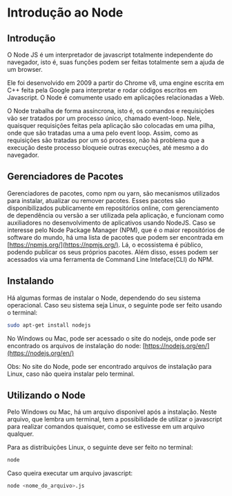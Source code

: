 # Introdução ao Node

## Introdução

O Node JS é um interpretador de javascript totalmente independente do navegador, isto é, suas funções podem ser feitas totalmente sem a ajuda de um browser.

Ele foi desenvolvido em 2009 a partir do Chrome v8, uma engine escrita em C++ feita pela Google para interpretar e rodar códigos escritos em Javascript. O Node é comumente usado em aplicações relacionadas a Web.

O Node trabalha de forma assíncrona, isto é, os comandos e requisições vão ser tratados por um processo único, chamado event-loop. Nele, quaisquer requisições feitas pela aplicação são colocadas em uma pilha, onde que são tratadas uma a uma pelo event loop. Assim, como as requisições são tratadas por um só processo, não há problema que a execução deste processo bloqueie outras execuções, até mesmo a do navegador.

## Gerenciadores de Pacotes

Gerenciadores de pacotes, como npm ou yarn, são mecanismos utilizados para instalar, atualizar ou remover pacotes. Esses pacotes são disponibilizados publicamente em repositórios online, com gerenciamento de dependência ou versão a ser utilizada pela aplicação, e funcionam como auxiliadores no desenvolvimento de aplicativos usando NodeJS. Caso se interesse pelo Node Package Manager \(NPM\), que é o maior repositórios de software do mundo, há uma lista de pacotes que podem ser encontrada em [https://npmjs.org/](https://npmjs.org/). Lá, o ecossistema é público, podendo publicar os seus próprios pacotes. Além disso, esses podem ser acessados via uma ferramenta de Command Line Inteface\(CLI\) do NPM.

## Instalando

Há algumas formas de instalar o Node, dependendo do seu sistema operacional. Caso seu sistema seja Linux, o seguinte pode ser feito usando o terminal:

```bash
sudo apt-get install nodejs
```

No Windows ou Mac, pode ser acessado o site do nodejs, onde pode ser encontrado os arquivos de instalação do node: [https://nodejs.org/en/](https://nodejs.org/en/)

Obs: No site do Node, pode ser encontrado arquivos de instalação para Linux, caso não queira instalar pelo terminal.

## Utilizando o Node

Pelo Windows ou Mac, há um arquivo disponível após a instalação. Neste arquivo, que lembra um terminal, tem a possibilidade de utilizar o javascript para realizar comandos quaisquer, como se estivesse em um arquivo qualquer.

Para as distribuições Linux, o seguinte deve ser feito no terminal:

```bash
node
```

Caso queira executar um arquivo javascript:

```bash
node <nome_do_arquivo>.js
```


